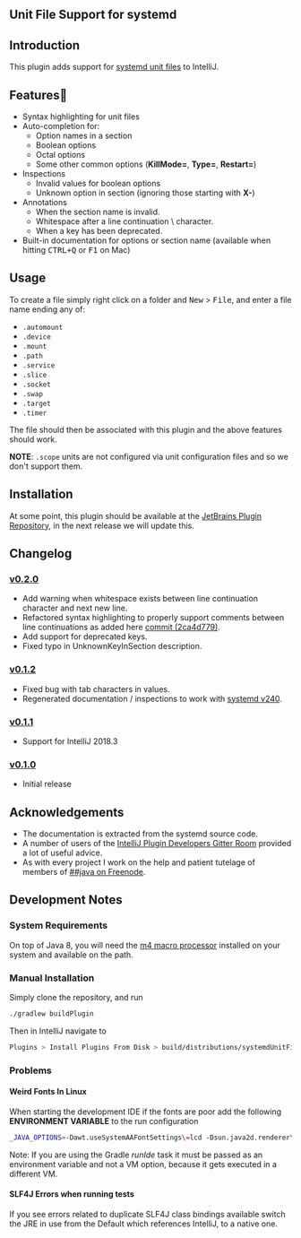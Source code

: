 Unit File Support for systemd
-----------------------------

## Introduction

This plugin adds support for [systemd unit files](https://www.freedesktop.org/software/systemd/man/systemd.unit.html#) to IntelliJ. 

## Features🤞
 * Syntax highlighting for unit files
 * Auto-completion for:
   * Option names in a section
   * Boolean options
   * Octal options
   * Some other common options (**KillMode=**, **Type=**, **Restart=**)
 * Inspections
   * Invalid values for boolean options
   * Unknown option in section (ignoring those starting with **X-**)
 * Annotations
   * When the section name is invalid.
   * Whitespace after a line continuation \ character.
   * When a key has been deprecated.
 * Built-in documentation for options or section name (available when hitting <kbd>CTRL+Q</kbd> or <kbd>F1</kbd> on Mac)   

      
## Usage
To create a file simply right click on a folder and <kbd>New</kbd> > <kbd>File</kbd>, and enter a file name ending any of:
 * `.automount`
 * `.device`
 * `.mount`
 * `.path`
 * `.service`
 * `.slice`
 * `.socket`
 * `.swap`
 * `.target` 
 * `.timer` 
 
The file should then be associated with this plugin and the above features should work.
 
__NOTE__: `.scope` units are not configured via unit configuration files and so we don't support them. 

## Installation

At some point, this plugin should be available at the [JetBrains Plugin Repository](https://plugins.jetbrains.com/),
 in the next release we will update this.

Changelog
--------- 

### [v0.2.0](https://github.com/SJrX/systemdUnitFilePlugin/releases/tag/v0.2.0)

* Add warning when whitespace exists between line continuation character and next new line.
* Refactored syntax highlighting to properly support comments between line continuations as added here [commit (2ca4d779)](https://github.com/systemd/systemd/commit/2ca4d779e021fdd94f4445980baa0aa8af6ffdc4).
* Add support for deprecated keys.
* Fixed typo in UnknownKeyInSection description.

### [v0.1.2](https://github.com/SJrX/systemdUnitFilePlugin/releases/tag/v0.1.2)
* Fixed bug with tab characters in values.
* Regenerated documentation / inspections to work with [systemd v240](https://lists.freedesktop.org/archives/systemd-devel/2018-December/041852.html).

### [v0.1.1](https://github.com/SJrX/systemdUnitFilePlugin/releases/tag/v0.1.1)
* Support for IntelliJ 2018.3

### [v0.1.0](https://github.com/SJrX/systemdUnitFilePlugin/releases/tag/v0.1.0)

* Initial release


Acknowledgements
----------------
* The documentation is extracted from the systemd source code.
* A number of users of the [IntelliJ Plugin Developers Gitter Room](https://gitter.im/IntelliJ-Plugin-Developers/Lobby) provided a lot of useful advice.
* As with every project I work on the help and patient tutelage of members of [##java on Freenode](http://https://javachannel.org/).
 
## Development Notes

### System Requirements

On top of Java 8, you will need the [m4 macro processor](https://www.gnu.org/software/m4/m4.html) installed on your system and available on the path. 

### Manual Installation

Simply clone the repository, and run 

```bash
./gradlew buildPlugin 
```

Then in IntelliJ navigate to 
```bash
Plugins > Install Plugins From Disk > build/distributions/systemdUnitFilePlugin-X.X-SNAPSHOT.zip
```

### Problems

#### Weird Fonts In Linux

When starting the development IDE if the fonts are poor add the following **ENVIRONMENT VARIABLE** to the run configuration

```bash
_JAVA_OPTIONS=-Dawt.useSystemAAFontSettings\=lcd -Dsun.java2d.renderer\=sun.java2d.marlin.MarlinRenderingEngine
```

Note: If you are using the Gradle *runIde* task it must be passed as an environment variable and not a VM option, because it gets executed in a different VM.

#### SLF4J Errors when running tests

If you see errors related to duplicate SLF4J class bindings available switch the JRE in use from the Default which references IntelliJ, to a native one.  

